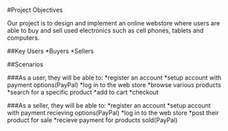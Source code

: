#Project Objectives

Our project is to design and implement an online webstore where users are able to buy and sell used electronics such as cell phones, tablets and computers.

##Key Users
*Buyers
*Sellers

##Scenarios

###As a user, they will be able to:
*register an account
*setup account with payment options(PayPal)
*log in to the web store
*browse various products
*search for a specific product
*add to cart
*checkout

###As a seller, they will be able to:
*register an account
*setup account with payment recieving options(PayPal)
*log in to the web store
*post their product for sale
*recieve payment for products sold(PayPal)

